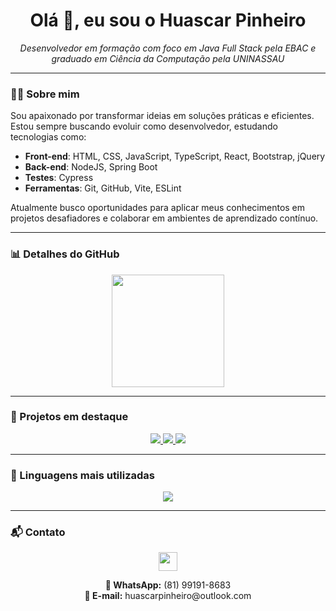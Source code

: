 <h1 align="center">Olá 👋, eu sou o Huascar Pinheiro</h1>

<p align="center">
  <em>Desenvolvedor em formação com foco em Java Full Stack pela EBAC e graduado em Ciência da Computação pela UNINASSAU</em>
</p>

---

### 🧑‍💻 Sobre mim

Sou apaixonado por transformar ideias em soluções práticas e eficientes. Estou sempre buscando evoluir como desenvolvedor, estudando tecnologias como:

- **Front-end**: HTML, CSS, JavaScript, TypeScript, React, Bootstrap, jQuery  
- **Back-end**: NodeJS, Spring Boot  
- **Testes**: Cypress  
- **Ferramentas**: Git, GitHub, Vite, ESLint  

Atualmente busco oportunidades para aplicar meus conhecimentos em projetos desafiadores e colaborar em ambientes de aprendizado contínuo.

---

### 📊 Detalhes do GitHub

<p align="center">
  <img height="180em" src="https://github-readme-stats.vercel.app/api?username=HuascarPinheiro&show_icons=true&theme=dark" />
</p>

---

### 🚀 Projetos em destaque

<p align="center">
  <a href="https://github.com/HuascarPinheiro/projeto4">
    <img src="https://github-readme-stats.vercel.app/api/pin/?username=HuascarPinheiro&repo=projeto4&theme=dark" />
  </a>
  <a href="https://github.com/HuascarPinheiro/Projeto3_NextStage">
    <img src="https://github-readme-stats.vercel.app/api/pin/?username=HuascarPinheiro&repo=Projeto3_NextStage&theme=dark" />
  </a>
  <a href="https://github.com/HuascarPinheiro/projeto_agenda">
    <img src="https://github-readme-stats.vercel.app/api/pin/?username=HuascarPinheiro&repo=projeto_agenda&theme=dark" />
  </a>
</p>

---

### 🧠 Linguagens mais utilizadas

<p align="center">
  <img src="https://github-readme-stats.vercel.app/api/top-langs/?username=HuascarPinheiro&layout=compact&theme=dark" />
</p>

---

### 📬 Contato

<p align="center">
  <a href="https://www.linkedin.com/in/huascarpinheiro/">
    <img src="https://img.shields.io/badge/LinkedIn-0077B5?style=for-the-badge&logo=linkedin&logoColor=white" height="30" />
  </a>
</p>

<p align="center">
  <strong>📱 WhatsApp:</strong> (81) 99191-8683  
  <br/>
  <strong>📧 E-mail:</strong> huascarpinheiro@outlook.com
</p>

